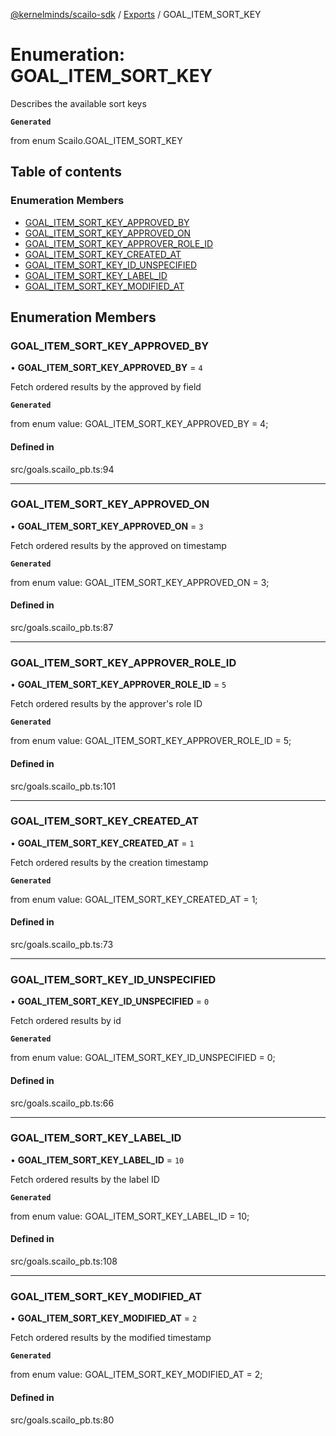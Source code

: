 [@kernelminds/scailo-sdk](../README.md) / [Exports](../modules.md) / GOAL\_ITEM\_SORT\_KEY

# Enumeration: GOAL\_ITEM\_SORT\_KEY

Describes the available sort keys

**`Generated`**

from enum Scailo.GOAL_ITEM_SORT_KEY

## Table of contents

### Enumeration Members

- [GOAL\_ITEM\_SORT\_KEY\_APPROVED\_BY](GOAL_ITEM_SORT_KEY.md#goal_item_sort_key_approved_by)
- [GOAL\_ITEM\_SORT\_KEY\_APPROVED\_ON](GOAL_ITEM_SORT_KEY.md#goal_item_sort_key_approved_on)
- [GOAL\_ITEM\_SORT\_KEY\_APPROVER\_ROLE\_ID](GOAL_ITEM_SORT_KEY.md#goal_item_sort_key_approver_role_id)
- [GOAL\_ITEM\_SORT\_KEY\_CREATED\_AT](GOAL_ITEM_SORT_KEY.md#goal_item_sort_key_created_at)
- [GOAL\_ITEM\_SORT\_KEY\_ID\_UNSPECIFIED](GOAL_ITEM_SORT_KEY.md#goal_item_sort_key_id_unspecified)
- [GOAL\_ITEM\_SORT\_KEY\_LABEL\_ID](GOAL_ITEM_SORT_KEY.md#goal_item_sort_key_label_id)
- [GOAL\_ITEM\_SORT\_KEY\_MODIFIED\_AT](GOAL_ITEM_SORT_KEY.md#goal_item_sort_key_modified_at)

## Enumeration Members

### GOAL\_ITEM\_SORT\_KEY\_APPROVED\_BY

• **GOAL\_ITEM\_SORT\_KEY\_APPROVED\_BY** = ``4``

Fetch ordered results by the approved by field

**`Generated`**

from enum value: GOAL_ITEM_SORT_KEY_APPROVED_BY = 4;

#### Defined in

src/goals.scailo_pb.ts:94

___

### GOAL\_ITEM\_SORT\_KEY\_APPROVED\_ON

• **GOAL\_ITEM\_SORT\_KEY\_APPROVED\_ON** = ``3``

Fetch ordered results by the approved on timestamp

**`Generated`**

from enum value: GOAL_ITEM_SORT_KEY_APPROVED_ON = 3;

#### Defined in

src/goals.scailo_pb.ts:87

___

### GOAL\_ITEM\_SORT\_KEY\_APPROVER\_ROLE\_ID

• **GOAL\_ITEM\_SORT\_KEY\_APPROVER\_ROLE\_ID** = ``5``

Fetch ordered results by the approver's role ID

**`Generated`**

from enum value: GOAL_ITEM_SORT_KEY_APPROVER_ROLE_ID = 5;

#### Defined in

src/goals.scailo_pb.ts:101

___

### GOAL\_ITEM\_SORT\_KEY\_CREATED\_AT

• **GOAL\_ITEM\_SORT\_KEY\_CREATED\_AT** = ``1``

Fetch ordered results by the creation timestamp

**`Generated`**

from enum value: GOAL_ITEM_SORT_KEY_CREATED_AT = 1;

#### Defined in

src/goals.scailo_pb.ts:73

___

### GOAL\_ITEM\_SORT\_KEY\_ID\_UNSPECIFIED

• **GOAL\_ITEM\_SORT\_KEY\_ID\_UNSPECIFIED** = ``0``

Fetch ordered results by id

**`Generated`**

from enum value: GOAL_ITEM_SORT_KEY_ID_UNSPECIFIED = 0;

#### Defined in

src/goals.scailo_pb.ts:66

___

### GOAL\_ITEM\_SORT\_KEY\_LABEL\_ID

• **GOAL\_ITEM\_SORT\_KEY\_LABEL\_ID** = ``10``

Fetch ordered results by the label ID

**`Generated`**

from enum value: GOAL_ITEM_SORT_KEY_LABEL_ID = 10;

#### Defined in

src/goals.scailo_pb.ts:108

___

### GOAL\_ITEM\_SORT\_KEY\_MODIFIED\_AT

• **GOAL\_ITEM\_SORT\_KEY\_MODIFIED\_AT** = ``2``

Fetch ordered results by the modified timestamp

**`Generated`**

from enum value: GOAL_ITEM_SORT_KEY_MODIFIED_AT = 2;

#### Defined in

src/goals.scailo_pb.ts:80
